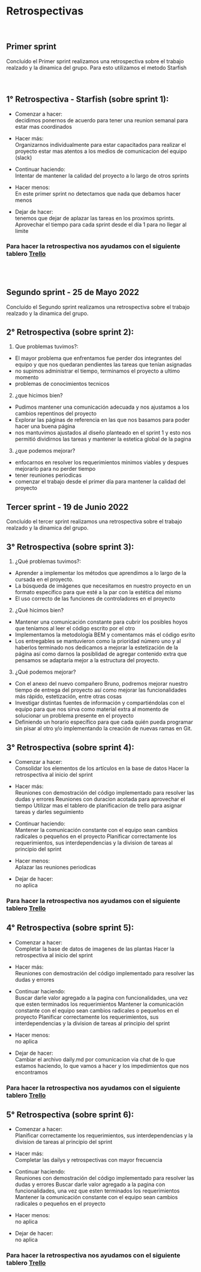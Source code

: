 
# Retrospectivas 
<br>

## Primer sprint

Concluído el Primer sprint realizamos una retrospectiva sobre el trabajo realzado y la dinamica del grupo. Para esto utilizamos el metodo Starfish
<br><br><br>

## 1° Retrospectiva - Starfish (sobre sprint 1):

-  Comenzar a hacer: <br>
    decidimos ponernos de acuerdo para tener una reunion semanal para estar mas coordinados

-  Hacer más: <br>
    Organizarnos individualmente para estar capacitados para realizar el proyecto
    estar mas atentos a los medios de comunicacion del equipo (slack)

- Continuar haciendo: <br>
    Intentar de mantener la calidad del proyecto a lo largo de otros sprints

- Hacer menos: <br>
    En este primer sprint no detectamos que nada que debamos hacer menos

- Dejar de hacer: <br>
    tenemos que dejar de aplazar las tareas en los proximos sprints. Aprovechar el tiempo para cada sprint desde el día 1 para no llegar al limite

### Para hacer la retrospectiva nos ayudamos con el siguiente tablero [Trello](https://trello.com/b/N5D2ber1/retrospectiva)

<br>
<br>

## Segundo sprint - 25 de Mayo 2022

Concluído el Segundo sprint realizamos una retrospectiva sobre el trabajo realzado y la dinamica del grupo. <br>

## 2° Retrospectiva (sobre sprint 2):

1. Que problemas tuvimos?: 
- El mayor problema que enfrentamos fue perder dos integrantes del equipo y que nos quedaran pendientes las tareas que tenían asignadas
- no supimos administrar el tiempo, terminamos el proyecto a ultimo momento
- problemas de conocimientos tecnicos

2. ¿que hicimos bien?
- Pudimos mantener una comunicación adecuada y nos ajustamos a los cambios repentinos del proyecto
- Explorar las páginas de referencia en las que nos basamos para poder hacer una buena página
- nos mantuvimos ajustados al diseño planteado en el sprint 1 y esto nos permitió dividirnos las tareas y mantener la estetica global de la pagina

3. ¿que podemos mejorar?
- enfocarnos en resolver los requerimientos minimos viables y despues mejorarlo para no perder tiempo
- tener reuniones periodicas
- comenzar el trabajo desde el primer día para mantener la calidad del proyecto

## Tercer sprint - 19 de Junio 2022

Concluído el tercer sprint realizamos una retrospectiva sobre el trabajo realzado y la dinamica del grupo. <br>

## 3° Retrospectiva (sobre sprint 3):

1. ¿Qué problemas tuvimos?: 
- Aprender a implementar los métodos que aprendimos a lo largo de la cursada en el proyecto.
- La búsqueda de imágenes que necesitamos en nuestro proyecto en un formato específico para que esté a la par con la estética del mismo
- El uso correcto de las funciones de controladores en el proyecto

2. ¿Qué hicimos bien?
- Mantener una comunicación constante para cubrir los posibles hoyos que teníamos al leer el código escrito por el otro
- Implementamos la metodología BEM y comentamos más el código esrito 
- Los entregables se mantuvieron como la prioridad número uno y al haberlos terminado nos dedicamos a mejorar la estetización de la página así como darnos la posiblidad de agregar contenido extra que pensamos se adaptaría mejor a la estructura del proyecto.

3. ¿Qué podemos mejorar?
- Con el anexo del nuevo compañero Bruno, podremos mejorar nuestro tiempo de entrega del proyecto así como mejorar las funcionalidades más rápido, estetización, entre otras cosas
- Investigar distintas fuentes de información y compartiéndolas con el equipo para que nos sirva como material extra al momento de solucionar un problema presente en el proyecto
- Definiendo un horario específico para que cada quién pueda programar sin pisar al otro y/o implementando la creación de nuevas ramas en Git.

## 3° Retrospectiva (sobre sprint 4):

-  Comenzar a hacer: <br>
    Consolidar los elementos de los artículos en la base de datos
    Hacer la retrospectiva al inicio del sprint

-  Hacer más: <br>
    Reuniones con demostración del código implementado para resolver las dudas y errores
    Reuniones con duracion acotada para aprovechar el tiempo
    Utilizar mas el tablero de planificacion de trello para asignar tareas y darles seguimiento

- Continuar haciendo: <br>
    Mantener la comunicación constante con el equipo sean cambios radicales o pequeños en el proyecto
    Planificar correctamente los requerimientos, sus interdependencias y la division de tareas al principio del sprint

- Hacer menos: <br>
    Aplazar las reuniones periodicas

- Dejar de hacer: <br>
    no aplica

### Para hacer la retrospectiva nos ayudamos con el siguiente tablero [Trello](https://trello.com/b/N5D2ber1/retrospectiva)

## 4° Retrospectiva (sobre sprint 5):

-  Comenzar a hacer: <br>
    Completar la base de datos de imagenes de las plantas
    Hacer la retrospectiva al inicio del sprint

-  Hacer más: <br>
    Reuniones con demostración del código implementado para resolver las dudas y errores

- Continuar haciendo: <br>
    Buscar darle valor agregado a la pagina con funcionalidades, una vez que esten terminados los requerimientos
    Mantener la comunicación constante con el equipo sean cambios radicales o pequeños en el proyecto
    Planificar correctamente los requerimientos, sus interdependencias y la division de tareas al principio del sprint

- Hacer menos: <br>
    no aplica

- Dejar de hacer: <br>
    Cambiar el archivo daily.md por  comunicacion via chat de lo que estamos haciendo, lo que vamos a hacer y los impedimientos que nos encontramos

### Para hacer la retrospectiva nos ayudamos con el siguiente tablero [Trello](https://trello.com/b/N5D2ber1/retrospectiva)

## 5° Retrospectiva (sobre sprint 6):

-  Comenzar a hacer: <br>
    Planificar correctamente los requerimientos, sus interdependencias y la division de tareas al principio del sprint

-  Hacer más: <br>
    Completar las dailys y retrospectivas con mayor frecuencia

- Continuar haciendo: <br>
    Reuniones con demostración del código implementado para resolver las dudas y errores
    Buscar darle valor agregado a la pagina con funcionalidades, una vez que esten terminados los requerimientos
    Mantener la comunicación constante con el equipo sean cambios radicales o pequeños en el proyecto

- Hacer menos: <br>
    no aplica

- Dejar de hacer: <br>
    no aplica

### Para hacer la retrospectiva nos ayudamos con el siguiente tablero [Trello](https://trello.com/b/N5D2ber1/retrospectiva)
